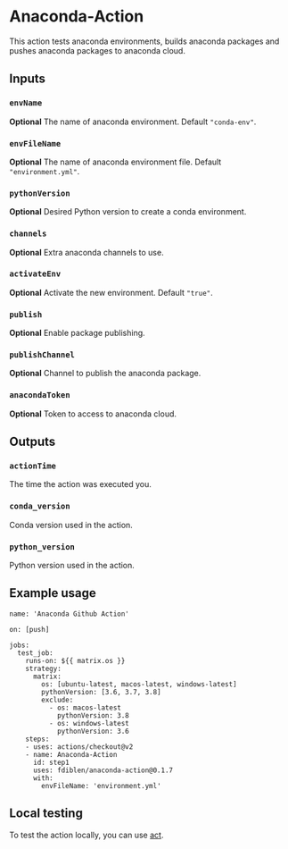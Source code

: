 # Anaconda-Action

This action tests anaconda environments, builds anaconda packages and pushes anaconda packages to anaconda cloud.

## Inputs

### `envName`

**Optional** The name of anaconda environment. Default `"conda-env"`.

### `envFileName`

**Optional** The name of anaconda environment file. Default `"environment.yml"`.

### `pythonVersion`

**Optional** Desired Python version to create a conda environment.

### `channels`

**Optional** Extra anaconda channels to use.


### `activateEnv`

**Optional** Activate the new environment. Default `"true"`.

### `publish`

**Optional** Enable package publishing.

### `publishChannel`

**Optional** Channel to publish the anaconda package.

### `anacondaToken`

**Optional** Token to access to anaconda cloud.

## Outputs

### `actionTime`

The time the action was executed you.

### `conda_version`

Conda version used in the action.

### `python_version`

Python version used in the action.

## Example usage

```workflow
name: 'Anaconda Github Action'

on: [push]

jobs:
  test_job:
    runs-on: ${{ matrix.os }}
    strategy:
      matrix:
        os: [ubuntu-latest, macos-latest, windows-latest]
        pythonVersion: [3.6, 3.7, 3.8]
        exclude:
          - os: macos-latest
            pythonVersion: 3.8
          - os: windows-latest
            pythonVersion: 3.6
    steps:
    - uses: actions/checkout@v2
    - name: Anaconda-Action
      id: step1
      uses: fdiblen/anaconda-action@0.1.7
      with:
        envFileName: 'environment.yml'
```

## Local testing
To test the action locally, you can use [act](https://github.com/nektos/act).